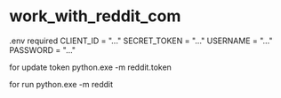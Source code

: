 # work_with_reddit_com

.env required
CLIENT_ID = "..."
SECRET_TOKEN = "..."
USERNAME = "..."
PASSWORD = "..."

for update token
python.exe -m reddit.token

for run
python.exe -m reddit